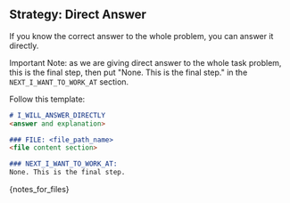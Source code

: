 ## Strategy: Direct Answer

If you know the correct answer to the whole problem, you can answer it directly.

Important Note: as we are giving direct answer to the whole task problem, this is the final 
step, then put "None. This is the final step." in the `NEXT_I_WANT_TO_WORK_AT` section.

Follow this template:

`````markdown
# I_WILL_ANSWER_DIRECTLY
<answer and explanation>

### FILE: <file_path_name>
<file content section>

### NEXT_I_WANT_TO_WORK_AT:
None. This is the final step.
`````

{notes_for_files}
